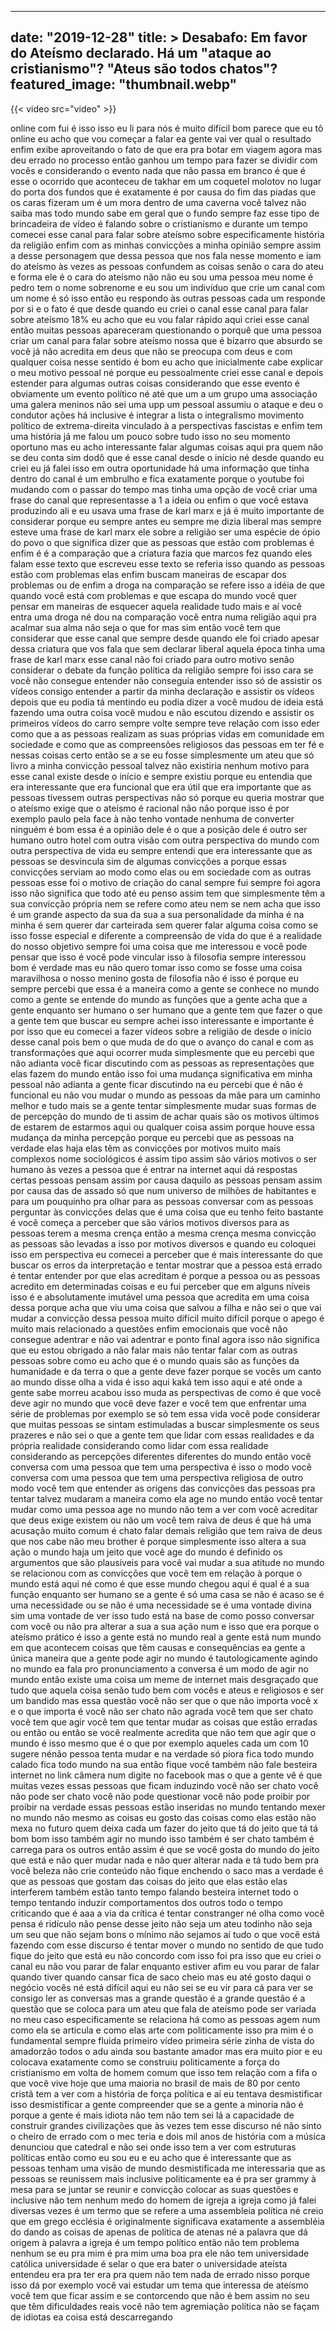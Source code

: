 
---
date: "2019-12-28"
title: > 
    Desabafo: Em favor do Ateísmo declarado. Há um "ataque ao cristianismo"? "Ateus são todos chatos"?
featured_image: "thumbnail.webp"
---

{{< video src="video" >}}


online com fui
é isso isso eu li
para nós é muito difícil
bom parece que eu tô online
eu acho que vou começar a falar ea gente
vai ver qual o resultado
enfim exibe aproveitando o fato de que
era pra botar em viagem agora mas deu
errado no processo então ganhou um tempo
para fazer se dividir com vocês e
considerando o evento nada que não passa
em branco é que é esse o ocorrido que
aconteceu de takhar em um coquetel
molotov no lugar do porta dos fundos que
é exatamente é por causa do fim das
piadas que os caras fizeram um é um mora
dentro de uma caverna você talvez não
saiba mas todo mundo sabe
em geral que o fundo sempre faz esse
tipo de brincadeira de vídeo é falando
sobre o cristianismo e durante um tempo
comecei esse canal para falar sobre
ateísmo sobre especificamente história
da religião enfim com as minhas
convicções a minha opinião sempre assim
a desse personagem que dessa pessoa que
nos fala nesse momento e iam do ateísmo
às vezes as pessoas confundem as coisas
senão o cara do ateu e forma ele é o
cara do ateísmo não não eu sou uma
pessoa meu nome é pedro tem o nome
sobrenome e eu sou um indivíduo que crie
um canal com um nome é só isso então eu
respondo às outras pessoas cada um
responde por si
e o fato é que desde quando eu criei o
canal esse canal para falar sobre
ateísmo 18% eu acho que eu vou falar
rápido aqui criei esse canal então
muitas pessoas apareceram questionando o
porquê que uma pessoa criar um canal
para falar sobre ateísmo nossa que é
bizarro que absurdo se você
já não acredita em deus que não se
preocupa com deus e com qualquer coisa
nesse sentido é bom eu acho que
inicialmente cabe explicar o meu motivo
pessoal né porque eu pessoalmente criei
esse canal e depois estender para
algumas outras coisas considerando que
esse evento é obviamente um evento
político né até que um a um grupo uma
associação uma galera meninos não sei
uma upp um pessoal assumiu o ataque e
deu o condutor ações há inclusive é
integrar a lista o integralismo
movimento político de extrema-direita
vinculado à a perspectivas fascistas e
enfim tem uma história já me falou um
pouco sobre tudo isso no seu momento
oportuno
mas eu acho interessante falar algumas
coisas aqui pra quem não se deu conta
sim dodô que é esse canal desde o início
né
desde quando eu criei eu já falei isso
em outra oportunidade
há uma informação que tinha dentro do
canal é um embrulho e fica exatamente
porque o youtube foi mudando com o
passar do tempo mas tinha uma opção de
você criar uma frase do canal que
representasse a 1 a ideia ou enfim o que
você estava produzindo ali e eu usava
uma frase de karl marx e já é muito
importante de considerar porque eu
sempre antes eu sempre me dizia liberal
mas sempre esteve uma frase de karl marx
ele sobre a religião ser uma espécie de
ópio do povo
o que significa dizer que as pessoas que
estão com problemas
é enfim é é a comparação que a criatura
fazia que marcos fez quando eles falam
esse texto que escreveu esse texto se
referia isso quando as pessoas estão com
problemas elas enfim buscam maneiras de
escapar dos problemas ou de enfim a
droga na comparação se refere isso a
idéia de que quando você está com
problemas e que escapa do mundo você
quer pensar em maneiras de esquecer
aquela realidade tudo mais
e aí você entra
uma droga né dou na comparação você
entra numa religião aqui pra acalmar sua
alma não seja o que for mas sim então
você tem que considerar que esse canal
que sempre desde quando ele foi criado
apesar dessa criatura que vos fala que
sem declarar liberal aquela época tinha
uma frase de karl marx
esse canal não foi criado para outro
motivo senão considerar o debate da
função política da religião sempre foi
isso cara se você não consegue entender
não conseguia entender isso só de
assistir os vídeos consigo entender a
partir da minha declaração e assistir os
vídeos depois que eu podia tá mentindo
eu podia dizer a você mudou de ideia
está fazendo uma outra coisa você mudou
e não escutou dizendo e assistir os
primeiros vídeos do carro sempre volte
sempre teve relação com isso eder como
que a as pessoas realizam as suas
próprias vidas em comunidade em
sociedade e como que as compreensões
religiosos das pessoas em ter fé e
nessas coisas
certo então se a se eu fosse
simplesmente um ateu que só livro a
minha convicção pessoal talvez não
existiria nenhum motivo para esse canal
existe desde o início e sempre existiu
porque eu entendia que era interessante
que era funcional que era útil que era
importante que as pessoas tivessem
outras perspectivas não só porque eu
queria mostrar que o ateísmo exige que o
ateísmo é racional não não porque isso é
por exemplo paulo pela face à não tenho
vontade nenhuma de converter ninguém é
bom essa é a opinião dele é o que a
posição dele é outro ser humano outro
hotel com outra visão com outra
perspectiva do mundo com outra
perspectiva de vida eu sempre entendi
que era interessante que as pessoas se
desvincula sim de algumas convicções a
porque essas convicções serviam ao modo
como elas
ou em sociedade com as outras pessoas
esse foi o motivo de criação do canal
sempre fui sempre foi agora isso não
significa que todo até eu penso assim
tem que simplesmente têm a sua convicção
própria nem se refere como ateu nem se
nem acha que isso é um grande aspecto da
sua da sua a sua personalidade da minha
é na minha é sem querer dar carteirada
sem querer falar alguma coisa como se
isso fosse especial e diferente a
compreensão de vida do que é a realidade
do nosso objetivo sempre foi uma coisa
que me interessou e você pode pensar que
isso é você pode vincular isso à
filosofia sempre interessou bom é
verdade mas eu não quero tomar isso como
se fosse uma coisa maravilhosa o nosso
menino gosta de filosofia não é isso é
porque eu sempre percebi que essa é a
maneira como a gente se conhece no mundo
como a gente se entende do mundo as
funções que a gente acha que a gente
enquanto ser humano o ser humano que a
gente tem que fazer o que a gente tem
que buscar
eu sempre achei isso interessante e
importante é por isso que eu comecei a
fazer vídeos sobre a religião de desde o
início desse canal
pois bem o que muda de do que o avanço
do canal e com as transformações que
aqui ocorrer muda simplesmente que eu
percebi que não adianta você ficar
discutindo com as pessoas as
representações que elas fazem do mundo
então isso foi uma mudança significativa
em minha pessoal não adianta a gente
ficar discutindo na eu percebi que é não
é funcional eu não vou mudar o mundo as
pessoas da mãe para um caminho melhor e
tudo mais se a gente tentar simplesmente
mudar suas formas de de percepção do
mundo de ti assim de achar quais são os
motivos últimos de estarem de estarmos
aqui ou qualquer coisa assim porque
houve essa mudança da minha percepção
porque eu percebi que as pessoas na
verdade elas haja elas têm as convicções
por motivos muito mais complexos nome
sociológicos é assim
tipo assim são vários motivos
o ser humano às vezes a pessoa que é
entrar na internet aqui dá respostas
certas pessoas pensam assim por causa
daquilo
as pessoas pensam assim por causa das de
assado só que num universo de milhões de
habitantes e para um pouquinho pra olhar
para as pessoas conversar com as pessoas
perguntar às convicções delas que é uma
coisa que eu tenho feito bastante é você
começa a perceber que são vários motivos
diversos para as pessoas terem a mesma
crença então a mesma crença mesma
convicção as pessoas são levadas a isso
por motivos diversos e quando eu
coloquei isso em perspectiva eu comecei
a perceber que é mais interessante do
que buscar os erros da interpretação e
tentar mostrar que a pessoa está errado
é tentar entender por que elas acreditam
é porque a pessoa ou as pessoas acredito
em determinadas coisas e eu fui perceber
que em alguns níveis isso é e
absolutamente imutável uma pessoa que
acredita em uma coisa dessa porque acha
que viu uma coisa que salvou a filha e
não sei o que vai mudar a convicção
dessa pessoa muito difícil muito difícil
porque o apego é muito mais relacionado
a questões enfim emocionais que você não
consegue adentrar e não vai adentrar e
ponto final
agora isso não significa que eu estou
obrigado a não falar mais não tentar
falar com as outras pessoas sobre como
eu acho que é o mundo quais são as
funções da humanidade e da terra o que a
gente deve fazer porque se vocês um
canto ao mundo disse olha a vida é isso
aqui
kaká tem isso aqui e até onde a gente
sabe morreu acabou
isso muda as perspectivas de como é que
você deve agir no mundo que você deve
fazer e você tem que enfrentar uma série
de problemas por exemplo se só tem essa
vida você pode considerar que muitas
pessoas se sintam estimuladas a buscar
simplesmente os seus prazeres e não sei
o que a gente tem que lidar com essas
realidades e da própria realidade
considerando como lidar com essa
realidade considerando as percepções
diferentes diferentes do mundo então
você conversa com uma pessoa que tem uma
perspectiva é isso
o modo você conversa com uma pessoa que
tem uma perspectiva religiosa
de outro modo você tem que entender as
origens das convicções das pessoas pra
tentar talvez mudaram a maneira como ela
age no mundo então você tentar mudar
como uma pessoa age no mundo não tem a
ver com você acreditar que deus exige
existem ou não um você tem raiva de deus
é que há uma acusação muito comum é
chato falar demais religião que tem
raiva de deus que nos cabe não meu
brother é porque simplesmente isso
altera a sua ação o mundo haja um jeito
que você age do mundo é definido os
argumentos que são plausíveis para você
vai mudar a sua atitude no mundo se
relacionou com as convicções que você
tem em relação à porque o mundo está
aqui né como é que esse mundo chegou
aqui é qual é a sua função enquanto ser
humano se a gente é só uma casa se não é
acaso se é uma necessidade ou se não é
uma necessidade se é uma vontade divina
sim uma vontade de ver isso tudo está na
base de como posso conversar com você ou
não pra alterar a sua a sua ação num e
isso que era porque o ateísmo prático é
isso a gente está no mundo real
a gente está num mundo em que acontecem
coisas que têm causas e consequências ea
gente a única maneira que a gente pode
agir no mundo é tautologicamente agindo
no mundo ea fala pro pronunciamento a
conversa é um modo de agir no mundo
então existe uma coisa um meme de
internet mais desgraçado que tudo que
aquela coisa senão tudo bem com vocês e
ateus e religiosos e ser um bandido mas
essa questão você não ser que o que não
importa você x e o que importa é você
não ser chato não agrada você tem que
ser chato você tem que agir você tem que
tentar mudar as coisas que estão erradas
ou então
ou então se você realmente acredita que
não tem que agir que o mundo é isso
mesmo que é o que por exemplo aqueles
cada um com 10 sugere nénão pessoa tenta
mudar e na verdade só piora fica todo
mundo calado fica todo mundo na sua
então fique você também não fale
besteira
internet no link câmera num digite no
facebook mas o que a gente vê é que
muitas vezes essas pessoas que ficam
induzindo você não ser chato você não
pode ser chato você não pode questionar
você não pode proibir por proibir na
verdade essas pessoas estão inseridas no
mundo tentando mexer no mundo não mesmo
as coisas eu gosto das coisas como elas
estão não mexa no futuro quem deixa cada
um fazer do jeito que tá do jeito que tá
tá bom
bom isso também agir no mundo isso
também é ser chato também é carrega para
os outros então assim é que se você
gosta do mundo do jeito que está e não
quer mudar nada e não quer alterar nada
e tá tudo bem pra você beleza não crie
conteúdo não fique enchendo o saco mas a
verdade é que as pessoas que gostam das
coisas do jeito que elas estão elas
interferem também estão tanto tempo
falando besteira internet todo o tempo
tentando induzir comportamentos dos
outros todo o tempo criticando que é aaa
a via da crítica é tentar constranger né
olha como você pensa é ridículo não
pense desse jeito não seja um ateu
todinho não seja um seu que não sejam
bons o mínimo não sejamos aí tudo o que
você está fazendo com esse discurso é
tentar mover o mundo no sentido de que
tudo fique do jeito que está eu não
concordo com isso foi pra isso que eu
criei o canal eu não vou parar de falar
enquanto estiver afim
eu vou parar de falar quando tiver
quando cansar fica de saco cheio mas eu
até gosto daqui o negócio vocês né está
difícil aqui eu não sei se eu vir para
cá para ver se consigo ler as conversas
mas a grande questão é a grande questão
é a questão que se coloca para um ateu
que fala de ateísmo pode ser variada
no meu caso especificamente se relaciona
há como as pessoas agem num como ela se
articula e como elas arte com
politicamente isso pra mim é o
fundamental sempre fluida primeiro vídeo
primeira série zinha de vista do
amadorzão todos o adu ainda sou bastante
amador mas era muito pior e eu colocava
exatamente como se construiu
politicamente a força do cristianismo em
volta de homem comum que isso tem
relação com a fifa o que você vive hoje
que uma maioria no brasil de mais de 80
por cento cristã tem a ver com a
história de força política e aí eu
tentava desmistificar isso desmistificar
a gente compreender que se a gente a
minoria não é porque a gente é mais
idiota não tem não tem sei lá
a capacidade de construir grandes
civilizações que às vezes tem esse
discurso né
não sinto o cheiro de errado com o mec
teria e dois mil anos de história com a
música denunciou que catedral e não sei
onde isso tem a ver com estruturas
políticas
então como eu sou eu e eu acho que é
interessante que as pessoas tenham uma
visão de mundo desmistificada me
interessaria que as pessoas se reunissem
mais inclusive politicamente ea é pra
ser grammy à mesa para se juntar se
reunir e convicção colocar as suas
questões e inclusive não tem nenhum medo
do homem de igreja a igreja como já
falei diversas vezes é um termo que se
refere a uma assembleia política né
creio que em grego ecclésia é
originalmente significava exatamente a
assembléia do dando as coisas de apenas
de política de atenas né
a palavra que dá origem à palavra a
igreja é um tempo político então não tem
problema nenhum se eu pra mim é pra mim
uma boa pra ele não tem universidade
católica universidade é selar o que era
bater o universidade ateísta entendeu
era pra ter era pra quem não tem nada de
errado nisso porque isso dá por exemplo
você vai estudar um tema que interessa
de ateísmo você tem que ficar assim e se
contorcendo que não é bem assim no seu
que têm dificuldades reais você não tem
agremiação política não se façam de
idiotas ea coisa está descarregando